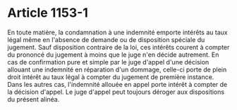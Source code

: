 # Article 1153-1

En toute matière, la condamnation à une indemnité emporte intérêts au taux légal même en l'absence de demande ou de disposition spéciale du jugement. Sauf disposition contraire de la loi, ces intérêts courent à compter du prononcé du jugement à moins que le juge n'en décide autrement.   En cas de confirmation pure et simple par le juge d'appel d'une décision allouant une indemnité en réparation d'un dommage, celle-ci porte de plein droit intérêt au taux légal à compter du jugement de première instance. Dans les autres cas, l'indemnité allouée en appel porte intérêt à compter de la décision d'appel. Le juge d'appel peut toujours déroger aux dispositions du présent alinéa.
